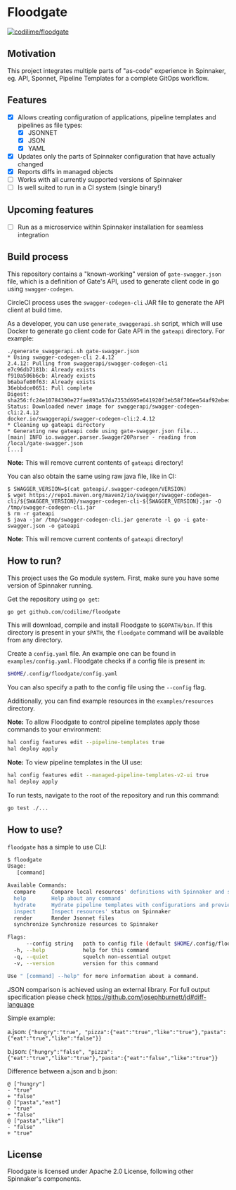 # Floodgate

[![codilime/floodgate](https://circleci.com/gh/codilime/floodgate/tree/master.svg?style=svg)](https://app.circleci.com/pipelines/github/codilime/floodgate)

## Motivation

This project integrates multiple parts of "as-code" experience in Spinnaker, eg. API, Sponnet, Pipeline Templates for a complete GitOps workflow. 

## Features

- [x] Allows creating configuration of applications, pipeline templates and pipelines as file types:
  - [x] JSONNET
  - [x] JSON
  - [x] YAML
- [x] Updates only the parts of Spinnaker configuration that have actually changed
- [x] Reports diffs in managed objects 
- [ ] Works with all currently supported versions of Spinnaker
- [ ] Is well suited to run in a CI system (single binary!)

## Upcoming features

- [ ] Run as a microservice within Spinnaker installation for seamless integration

## Build process

This repository contains a "known-working" version of `gate-swagger.json` file, which is a definition of Gate's API, used to generate client code in go using `swagger-codegen`.

CircleCI process uses the `swagger-codegen-cli` JAR file to generate the API client at build time.

As a developer, you can use `generate_swaggerapi.sh` script, which will use Docker to generate go client code for Gate API in the `gateapi` directory. For example:

```
./generate_swaggerapi.sh gate-swagger.json
* Using swagger-codegen-cli 2.4.12
2.4.12: Pulling from swaggerapi/swagger-codegen-cli
e7c96db7181b: Already exists
f910a506b6cb: Already exists
b6abafe80f63: Already exists
36ebbdce0651: Pull complete
Digest: sha256:fc24e10784390e27fae893a57da7353d695e641920f3eb58f706ee54af92ebed
Status: Downloaded newer image for swaggerapi/swagger-codegen-cli:2.4.12
docker.io/swaggerapi/swagger-codegen-cli:2.4.12
* Cleaning up gateapi directory
* Generating new gateapi code using gate-swagger.json file...
[main] INFO io.swagger.parser.Swagger20Parser - reading from /local/gate-swagger.json
[...]
```

**Note:** This will remove current contents of `gateapi` directory!

You can also obtain the same using raw java file, like in CI:

```
$ SWAGGER_VERSION=$(cat gateapi/.swagger-codegen/VERSION)
$ wget https://repo1.maven.org/maven2/io/swagger/swagger-codegen-cli/${SWAGGER_VERSION}/swagger-codegen-cli-${SWAGGER_VERSION}.jar -O /tmp/swagger-codegen-cli.jar
$ rm -r gateapi
$ java -jar /tmp/swagger-codegen-cli.jar generate -l go -i gate-swagger.json -o gateapi
```

**Note:** This will remove current contents of `gateapi` directory!

## How to run?

This project uses the Go module system.
First, make sure you have some version of Spinnaker running.

Get the repository using `go get`:
```bash
go get github.com/codilime/floodgate
```
This will download, compile and install Floodgate to `$GOPATH/bin`. If this directory is present in your `$PATH`, the `floodgate` command will be available from any directory.

Create a `config.yaml` file. An example one can be found in `examples/config.yaml`.
Floodgate checks if a config file is present in:
```bash
$HOME/.config/floodgate/config.yaml
```
You can also specify a path to the config file using the `--config` flag.

Additionally, you can find example resources in the `examples/resources` directory.

**Note:** To allow Floodgate to control pipeline templates apply those commands to your environment:
```bash
hal config features edit --pipeline-templates true
hal deploy apply
```

**Note:** To view pipeline templates in the UI use:
```bash
hal config features edit --managed-pipeline-templates-v2-ui true
hal deploy apply
```

To run tests, navigate to the root of the repository and run this command:
```bash
go test ./...
```

## How to use?

`floodgate` has a simple to use CLI:
```bash
$ floodgate
Usage:
   [command]

Available Commands:
  compare     Compare local resources' definitions with Spinnaker and show discrepancies
  help        Help about any command
  hydrate     Hydrate pipeline templates with configurations and preview the result
  inspect     Inspect resources' status on Spinnaker
  render      Render Jsonnet files
  synchronize Synchronize resources to Spinnaker

Flags:
      --config string   path to config file (default $HOME/.config/floodgate/config.yaml)
  -h, --help            help for this command
  -q, --quiet           squelch non-essential output
  -v, --version         version for this command

Use " [command] --help" for more information about a command.
```

JSON comparison is achieved using an external library. For full output specification please check https://github.com/josephburnett/jd#diff-language

Simple example:

a.json:
`{"hungry":"true", "pizza":{"eat":"true","like":"true"},"pasta":{"eat":"true","like":"false"}}`

b.json:
`{"hungry":"false", "pizza":{"eat":"true","like":"true"},"pasta":{"eat":"false","like":"true"}}`

Difference between a.json and b.json:
```
@ ["hungry"]
- "true"
+ "false"
@ ["pasta","eat"]
- "true"
+ "false"
@ ["pasta","like"]
- "false"
+ "true"
```

## License

Floodgate is licensed under Apache 2.0 License, following other Spinnaker's components.

